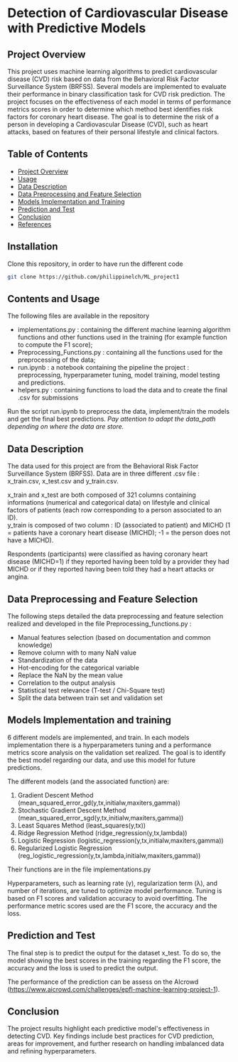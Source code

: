 # Detection of Cardiovascular Disease with Predictive Models 

## Project Overview 

This project uses machine learning algorithms to predict cardiovascular disease (CVD) risk based on data from the Behavioral Risk Factor Surveillance System (BRFSS). Several models are implemented to evaluate their performance in binary classification task for CVD risk prediction. The project focuses on the effectiveness of each model in terms of performance metrics scores in order to determine which method best identifies risk factors for coronary heart disease. The goal is to determine the risk of a person in developing a Cardiovascular Disease (CVD), such as heart attacks, based on features of their personal lifestyle and clinical factors.   

## Table of Contents
- [Project Overview](#project-overview)
- [Usage](#usage)
- [Data Description](#data-description)
- [Data Preprocessing and Feature Selection](#data-preprocessing-and-feature-selection)
- [Models Implementation and Training](#models-implementation-and-training)
- [Prediction and Test](#prediction-and-test)
- [Conclusion](#conclusion)
- [References](#references)

## Installation 

Clone this repository, in order to have run the different code

```bash
git clone https://github.com/philippinelch/ML_project1
```

## Contents and Usage 

The following files are available in the repository 
- implementations.py : containing the different machine learning algorithm functions and other functions used in the training (for example function to compute the F1 score);
- Preprocessing_Functions.py : containing all the functions used for the preprocessing of the data; 
- run.ipynb : a notebook containing the pipeline the project : preprocessing, hyperparameter tuning, model training, model testing and predictions.
- helpers.py : containing functions to load the data and to create the final .csv for submissions

Run the script run.ipynb to preprocess the data, implement/train the models and get the final best predictions. *Pay attention to adapt the data_path depending on where the data are store.*

## Data Description 

The data used for this project are from the Behavioral Risk Factor Surveillance System (BRFSS). Data are in three different .csv file : x_train.csv, x_test.csv and y_train.csv.   

x_train and x_test are both composed of 321 columns containing informations (numerical and categorical data) on lifestyle and clinical factors of patients (each row corresponding to a person associated to an ID).  
y_train is composed of two column : ID (associated to patient) and MICHD (1 = patients have a coronary heart disease (MICHD); -1 = the person does not have a MICHD).  

Respondents (participants) were classified as having coronary heart disease (MICHD=1) if they reported having been told by a provider they had MICHD or if they reported having been told they had a heart attacks or angina.

## Data Preprocessing and Feature Selection 

The following steps detailed the data preprocessing and feature selection realized and developed in the file Preprocessing_functions.py : 

- Manual features selection (based on documentation and common knowledge)
- Remove column with to many NaN value
- Standardization of the data
- Hot-encoding for the categorical variable
- Replace the NaN by the mean value 
- Correlation to the output analysis 
- Statistical test relevance (T-test / Chi-Square test)
- Split the data between train set and validation set

## Models Implementation and training

6 different models are implemented, and train. In each models implementation there is a hyperparameters tuning and a performance metrics score analysis on the validation set realized. The goal is to identify the best model regarding our data, and use this model for future predictions. 

The different models (and the associated function) are: 
1. Gradient Descent Method (mean_squared_error_gd(y,tx,initialw,maxiters,gamma))
2. Stochastic Gradient Descent Method (mean_squared_error_sgd(y,tx,initialw,maxiters,gamma))
3. Least Squares Method (least_squares(y,tx))
4. Ridge Regression Method (ridge_regression(y,tx,lambda))
5. Logistic Regression (logistic_regression(y,tx,initialw,maxiters,gamma))
6. Regularized Logistic Regression (reg_logistic_regression(y,tx,lambda,initialw,maxiters,gamma))

Their functions are in the file implementations.py

Hyperparameters, such as learning rate (γ), regularization term (λ), and number of iterations, are tuned to optimize model performance. Tuning is based on F1 scores and validation accuracy to avoid overfitting.
The performance metric scores used are the F1 score, the accuracy and the loss.

## Prediction and Test 

The final step is to predict the output for the dataset x_test. To do so, the model showing the best scores in the training regarding the F1 score, the accuracy and the loss is used to predict the output. 

The performance of the prediction can be assess on the AIcrowd (https://www.aicrowd.com/challenges/epfl-machine-learning-project-1).

## Conclusion 

The project results highlight each predictive model's effectiveness in detecting CVD. Key findings include best practices for CVD prediction, areas for improvement, and further research on handling imbalanced data and refining hyperparameters.

